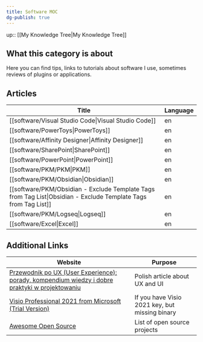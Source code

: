 ```yaml
---
title: Software MOC
dg-publish: true
---
```

up:: [[My Knowledge Tree\|My Knowledge Tree]]

## What this category is about

Here you can find tips, links to tutorials about software I use, sometimes reviews of plugins or applications.

## Articles

| Title                                                                                                              | Language |
| ------------------------------------------------------------------------------------------------------------------ | -------- |
| [[software/Visual Studio Code\|Visual Studio Code]]                                                             | en       |
| [[software/PowerToys\|PowerToys]]                                                                               | en       |
| [[software/Affinity Designer\|Affinity Designer]]                                                               | en       |
| [[software/SharePoint\|SharePoint]]                                                                             | en       |
| [[software/PowerPoint\|PowerPoint]]                                                                             | en       |
| [[software/PKM/PKM\|PKM]]                                                                                       | en       |
| [[software/PKM/Obsidian\|Obsidian]]                                                                             | en       |
| [[software/PKM/Obsidian - Exclude Template Tags from Tag List\|Obsidian - Exclude Template Tags from Tag List]] | en       |
| [[software/PKM/Logseq\|Logseq]]                                                                                 | en       |
| [[software/Excel\|Excel]]                                                                                       | en       |


## Additional Links

| Website                                                                                                                                                                                | Purpose                                        |
| -------------------------------------------------------------------------------------------------------------------------------------------------------------------------------------- | ---------------------------------------------- |
| [Przewodnik po UX (User Experience): porady, kompendium wiedzy i dobre praktyki w projektowaniu](https://cyrekdigital.com/pl/blog/ux-porady-i-dobre-praktyki-w-projektowaniu/)         | Polish article about UX and UI                 |
| [Visio Professional 2021 from Microsoft (Trial Version)](https://hernandonewstoday.com/download-visio-professional-2021-from-microsoft-trial-version/) | If you have Visio 2021 key, but missing binary |
| [Awesome Open Source](https://awesomeopensource.com/)                                                                                                                                  | List of open source projects                   |
 

